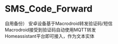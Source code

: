 # SMS_Code_Forward
自用备份）
安卓设备基于Macrodroid转发验证码/短信  
Macrodroid接受到验证码自动使用MQTT转发  
Homeassistant平台即可接入，作为文本实体  
